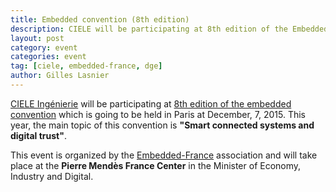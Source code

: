 ```yaml
---
title: Embedded convention (8th edition)
description: CIELE will be participating at 8th edition of the Embedded convention
layout: post
category: event
categories: event
tag: [ciele, embedded-france, dge]
author: Gilles Lasnier
---
```


<a href="http://www.ciele.fr">CIELE Ingénierie</a> will be participating at 
<a href="http://www.assisesdelembarque.fr/assises-de-lembarque-2015">8th 
edition of the embedded convention</a> which is going to be held in Paris at 
December, 7, 2015<!--more-->. This year, the main topic of this convention is
 <strong>"Smart connected systems and digital trust"</strong>.

This event is organized by the 
<a href="http://www.embedded-france.org">Embedded-France</a> association and
 will take place at the <strong>Pierre Mendès France Center</strong>
in the Minister of Economy, Industry and Digital.


